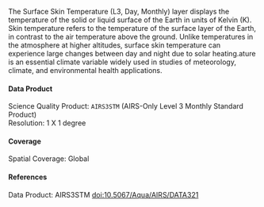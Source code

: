 The Surface Skin Temperature (L3, Day, Monthly) layer displays the temperature of the solid or liquid surface of the Earth in units of Kelvin (K). Skin temperature refers to the temperature of the surface layer of the Earth, in contrast to the air temperature above the ground. Unlike temperatures in the atmosphere at higher altitudes, surface skin temperature can experience large changes between day and night due to solar heating.ature is an essential climate variable widely used in studies of meteorology, climate, and environmental health applications.

#### Data Product
Science Quality Product: `AIRS3STM` (AIRS-Only Level 3 Monthly Standard Product)<br>
Resolution: 1 X 1 degree

#### Coverage
Spatial Coverage: Global

#### References
Data Product: AIRS3STM [doi:10.5067/Aqua/AIRS/DATA321](https://doi.org/10.5067/Aqua/AIRS/DATA321)